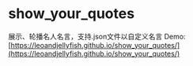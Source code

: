 # show_your_quotes
展示、轮播名人名言，支持.json文件以自定义名言
Demo:
[https://leoandjellyfish.github.io/show_your_quotes/](https://leoandjellyfish.github.io/show_your_quotes/)
